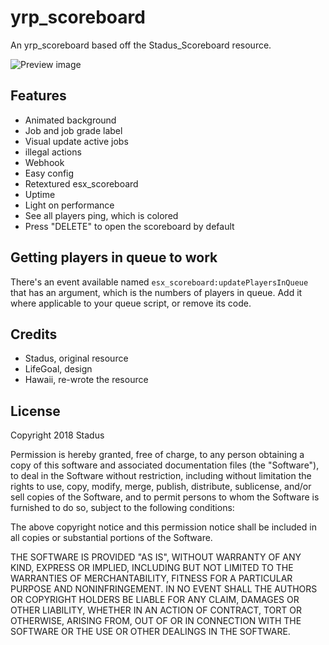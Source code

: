# yrp_scoreboard

An yrp_scoreboard based off the Stadus_Scoreboard resource.

![Preview image](https://media.discordapp.net/attachments/777726287933865985/778068159181094932/unknown.png?width=1356&height=763)

## Features

- Animated background
- Job and job grade label
- Visual update active jobs
- illegal actions
- Webhook
- Easy config
- Retextured esx_scoreboard
- Uptime
- Light on performance
- See all players ping, which is colored
- Press "DELETE" to open the scoreboard by default

## Getting players in queue to work

There's an event available named `esx_scoreboard:updatePlayersInQueue` that has an argument, which is the numbers of players in queue. Add it where applicable to your queue script, or remove its code.

## Credits

- Stadus, original resource
- LifeGoal, design
- Hawaii, re-wrote the resource

## License

Copyright 2018 Stadus

Permission is hereby granted, free of charge, to any person obtaining a copy of this software and associated documentation files (the "Software"), to deal in the Software without restriction, including without limitation the rights to use, copy, modify, merge, publish, distribute, sublicense, and/or sell copies of the Software, and to permit persons to whom the Software is furnished to do so, subject to the following conditions:

The above copyright notice and this permission notice shall be included in all copies or substantial portions of the Software.

THE SOFTWARE IS PROVIDED "AS IS", WITHOUT WARRANTY OF ANY KIND, EXPRESS OR IMPLIED, INCLUDING BUT NOT LIMITED TO THE WARRANTIES OF MERCHANTABILITY, FITNESS FOR A PARTICULAR PURPOSE AND NONINFRINGEMENT. IN NO EVENT SHALL THE AUTHORS OR COPYRIGHT HOLDERS BE LIABLE FOR ANY CLAIM, DAMAGES OR OTHER LIABILITY, WHETHER IN AN ACTION OF CONTRACT, TORT OR OTHERWISE, ARISING FROM, OUT OF OR IN CONNECTION WITH THE SOFTWARE OR THE USE OR OTHER DEALINGS IN THE SOFTWARE.
